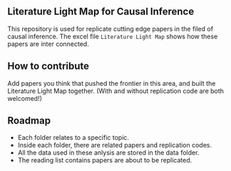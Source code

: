 ## Literature Light Map for Causal Inference

This repository is used for replicate cutting edge papers in the filed of causal inference. The excel file ``Literature Light Map`` shows how these papers are inter connected. 

## How to contribute
Add papers you think that pushed the frontier in this area, and built the Literature Light Map together. (With and without replication code are both welcomed!)

## Roadmap
+ Each folder relates to a specific topic.
+ Inside each folder, there are related papers and replication codes.
+ All the data used in these anlysis are stored in the data folder.
+ The reading list contains papers are about to be replicated.
